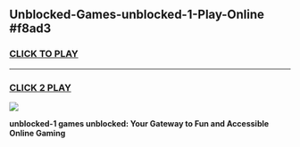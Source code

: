 
## Unblocked-Games-unblocked-1-Play-Online #f8ad3
<h3>
<a href="https://news.freeplayer.one?title=unblocked-1&ref=3">CLICK TO PLAY</a></h3>
<hr>

<h3>
<a href="https://news.freeplayer.one?title=unblocked-1&ref=3">CLICK 2 PLAY</a>
  
</h3>

<a href="https://news.freeplayer.one?title=unblocked-1&ref=3"><img src="https://clearcache.store/games.png"></a>


**unblocked-1 games unblocked: Your Gateway to Fun and Accessible Online Gaming**
